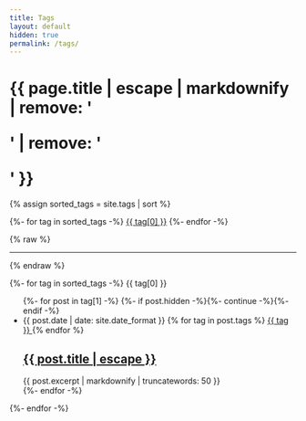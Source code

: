 ```yaml
---
title: Tags
layout: default
hidden: true
permalink: /tags/
---
```


<h1 class="page-title">{{ page.title | escape | markdownify | remove: '<p>' | remove: '</p>' }}</h1>

{% assign sorted_tags = site.tags | sort %}

{%- for tag in sorted_tags -%}
  <a href="#{{ tag[0] }}" class="post-tag"><i class="fas fa-tag"></i>{{ tag[0] }}</a>
{%- endfor -%}

{% raw %}
  <hr>
{% endraw %}

{%- for tag in sorted_tags -%}
  <a name="{{ tag[0] }}" class="post-tag"><i class="fas fa-tag"></i>{{ tag[0] }}</a>
  <ul class="post-list">
    {%- for post in tag[1] -%}
      {%- if post.hidden -%}{%- continue -%}{%- endif -%}
      <li>
        <span class="post-meta">{{ post.date | date: site.date_format }}</span>
        {% for tag in post.tags %}
          <a href="/tags/#{{ tag }}" class="post-meta post-tag">
            <i class="fas fa-tag"></i>{{ tag }}
          </a>
        {% endfor %}
        <h2>
        <a class="post-link" href="{{ post.url | relative_url }}" title="{{ post.title }}">{{ post.title | escape }}</a>
        </h2>
        {{ post.excerpt | markdownify | truncatewords: 50 }}
      </li>
    {%- endfor -%}
  </ul>
{%- endfor -%}